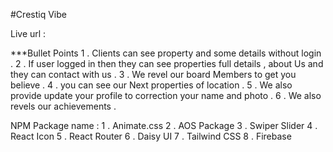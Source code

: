 #Crestiq Vibe

Live url : 

***Bullet Points 
1 . Clients can see property and some details without login .
2 . If user logged in then they can see properties full details , about Us and they can contact with us .
3 . We revel our board Members to get you believe .
4 . you can see our Next properties of location .
5 . We also provide update your profile to correction your name and photo .
6 . We also revels our achievements .


<!-- npm package for Challenge task  -->
NPM Package name : 
1 . Animate.css
2 . AOS Package
3 . Swiper Slider
4 . React Icon 
5 . React Router 
6 . Daisy UI 
7 . Tailwind CSS
8 . Firebase